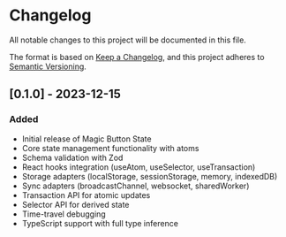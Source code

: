 # Changelog

All notable changes to this project will be documented in this file.

The format is based on [Keep a Changelog](https://keepachangelog.com/en/1.0.0/),
and this project adheres to [Semantic Versioning](https://semver.org/spec/v2.0.0.html).

## [0.1.0] - 2023-12-15

### Added
- Initial release of Magic Button State
- Core state management functionality with atoms
- Schema validation with Zod
- React hooks integration (useAtom, useSelector, useTransaction)
- Storage adapters (localStorage, sessionStorage, memory, indexedDB)
- Sync adapters (broadcastChannel, websocket, sharedWorker)
- Transaction API for atomic updates
- Selector API for derived state
- Time-travel debugging
- TypeScript support with full type inference